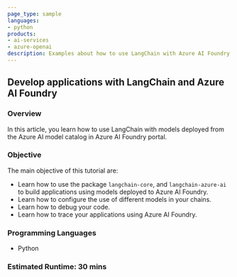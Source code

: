 ```yaml
---
page_type: sample
languages:
- python
products:
- ai-services
- azure-openai
description: Examples about how to use LangChain with Azure AI Foundry.
---
```


## Develop applications with LangChain and Azure AI Foundry

### Overview

In this article, you learn how to use LangChain with models deployed from the Azure AI model catalog in Azure AI Foundry portal.

### Objective

The main objective of this tutorial are:

 - Learn how to use the package `langchain-core`, and `langchain-azure-ai` to build applications using models deployed to Azure AI Foundry.
 - Learn how to configure the use of different models in your chains.
 - Learn how to debug your code.
 - Learn how to trace your applications using Azure AI Foundry.

### Programming Languages

 - Python

### Estimated Runtime: 30 mins
